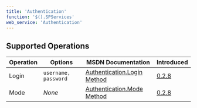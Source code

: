 ```yaml
---
title: 'Authentication'
function: '$().SPServices'
web_service: 'Authentication'
---
```


## Supported Operations

| Operation | Options | MSDN Documentation | Introduced |
| --------- | ------- | ------------------ | ---------- |
| Login | `username, password` | [Authentication.Login Method](http://msdn.microsoft.com/en-us/library/authentication.authentication.login.aspx) | [0.2.8](http://spservices.codeplex.com/Release/ProjectReleases.aspx?ReleaseId=32071) |
| Mode | _None_ | [Authentication.Mode Method](http://msdn.microsoft.com/en-us/library/authentication.authentication.mode.aspx) | [0.2.8](http://spservices.codeplex.com/Release/ProjectReleases.aspx?ReleaseId=32071) |
